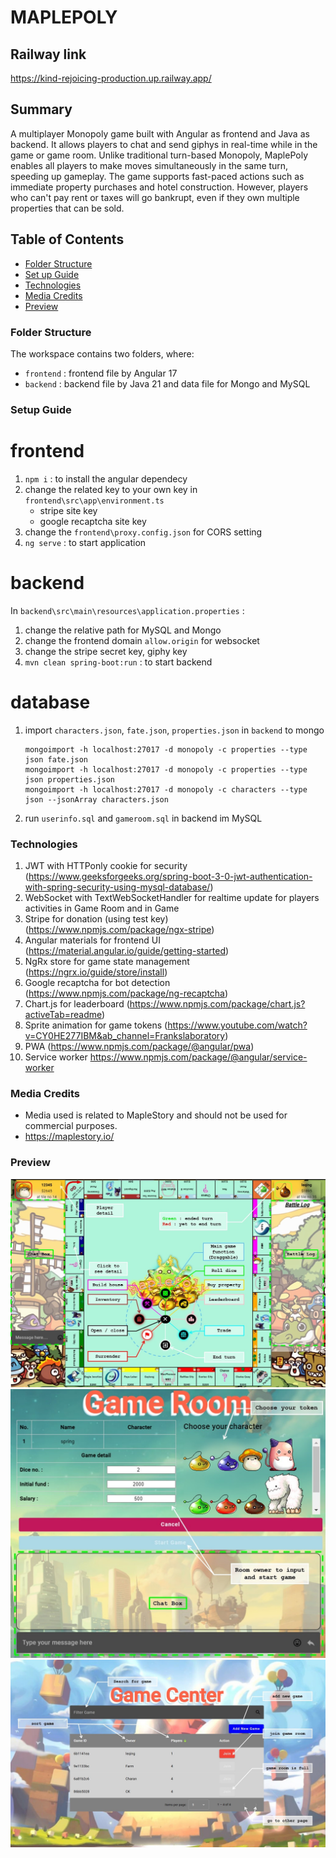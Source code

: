 # MAPLEPOLY
## Railway link
https://kind-rejoicing-production.up.railway.app/

## Summary
A multiplayer Monopoly game built with Angular as frontend and Java as backend. 
It allows players to chat and send giphys in real-time while in the game or game room. 
Unlike traditional turn-based Monopoly, MaplePoly enables all players to make moves simultaneously in the same turn, speeding up gameplay. 
The game supports fast-paced actions such as immediate property purchases and hotel construction. 
However, players who can't pay rent or taxes will go bankrupt, even if they own multiple properties that can be sold.

## Table of Contents
- [Folder Structure](#folder-structure)
- [Set up Guide](#setup-guide)
- [Technologies](#technologies)
- [Media Credits](#media-credits)
- [Preview](#preview)

### Folder Structure
The workspace contains two folders, where:
- `frontend` : frontend file by Angular 17
- `backend` : backend file by Java 21 and data file for Mongo and MySQL

### Setup Guide
# frontend
1. `npm i` : to install the angular dependecy
2. change the related key to your own key in `frontend\src\app\environment.ts`
    - stripe site key
    - google recaptcha site key
3. change the `frontend\proxy.config.json` for CORS setting
4. `ng serve` : to start application

# backend
In `backend\src\main\resources\application.properties` :
1. change the relative path for MySQL and Mongo 
2. change the frontend domain `allow.origin` for websocket
4. change the stripe secret key, giphy key
5. `mvn clean spring-boot:run` : to start backend

# database
1. import `characters.json`, `fate.json`, `properties.json` in `backend` to mongo 
    ```
    mongoimport -h localhost:27017 -d monopoly -c properties --type json fate.json
    mongoimport -h localhost:27017 -d monopoly -c properties --type json properties.json
    mongoimport -h localhost:27017 -d monopoly -c characters --type json --jsonArray characters.json   
    ```
2. run `userinfo.sql` and `gameroom.sql` in backend im MySQL

### Technologies
1. JWT with HTTPonly cookie for security (https://www.geeksforgeeks.org/spring-boot-3-0-jwt-authentication-with-spring-security-using-mysql-database/)
2. WebSocket with TextWebSocketHandler for realtime update for players activities in Game Room and in Game
3. Stripe for donation (using test key) (https://www.npmjs.com/package/ngx-stripe)
4. Angular materials for frontend UI (https://material.angular.io/guide/getting-started)
5. NgRx store for game state management (https://ngrx.io/guide/store/install)
6. Google recaptcha for bot detection (https://www.npmjs.com/package/ng-recaptcha)
7. Chart.js for leaderboard (https://www.npmjs.com/package/chart.js?activeTab=readme)
8. Sprite animation for game tokens (https://www.youtube.com/watch?v=CY0HE277IBM&ab_channel=Frankslaboratory)
9. PWA (https://www.npmjs.com/package/@angular/pwa)
10. Service worker https://www.npmjs.com/package/@angular/service-worker

### Media Credits
- Media used is related to MapleStory and should not be used for commercial purposes.
- https://maplestory.io/

### Preview
![Game](game.jpg)
![Alt text](gameroom.jpg)
![Alt text](gamecenter.jpg)